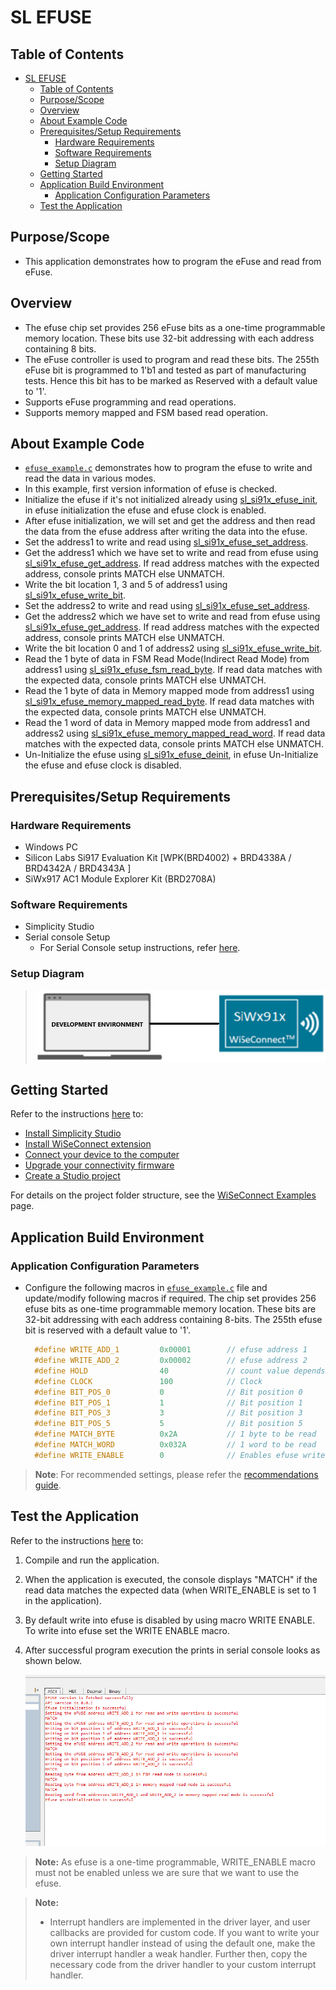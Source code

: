 # SL EFUSE

## Table of Contents

- [SL EFUSE](#sl-efuse)
  - [Table of Contents](#table-of-contents)
  - [Purpose/Scope](#purposescope)
  - [Overview](#overview)
  - [About Example Code](#about-example-code)
  - [Prerequisites/Setup Requirements](#prerequisitessetup-requirements)
    - [Hardware Requirements](#hardware-requirements)
    - [Software Requirements](#software-requirements)
    - [Setup Diagram](#setup-diagram)
  - [Getting Started](#getting-started)
  - [Application Build Environment](#application-build-environment)
    - [Application Configuration Parameters](#application-configuration-parameters)
  - [Test the Application](#test-the-application)

## Purpose/Scope

- This application demonstrates how to program the eFuse and read from eFuse. 

## Overview

- The efuse chip set provides 256 eFuse bits as a one-time programmable memory location. These bits use 32-bit addressing 
  with each address containing 8 bits. 
- The eFuse controller is used to program and read these bits. The 255th eFuse bit is programmed to 1'b1 and tested as part of manufacturing tests.
  Hence this bit has to be marked as Reserved with a default value to '1'.
- Supports eFuse programming and read operations.
- Supports memory mapped and FSM based read operation.

## About Example Code

- [`efuse_example.c`](https://github.com/SiliconLabs/wiseconnect/blob/master/examples/si91x_soc/peripheral/sl_si91x_efuse/efuse_example.c) demonstrates how to program the efuse to write and read the data in various modes.
- In this example, first version information of efuse is checked.
- Initialize the efuse if it's not initialized already using [sl_si91x_efuse_init](https://docs.silabs.com/wiseconnect/latest/wiseconnect-api-reference-guide-si91x-peripherals/efuse#sl-si91x-efuse-init), in efuse initialization the efuse and efuse clock is enabled.
- After efuse initialization, we will set and get the address and then read the data from the efuse address after writing the data into the efuse.
- Set the address1 to write and read using [sl_si91x_efuse_set_address](https://docs.silabs.com/wiseconnect/latest/wiseconnect-api-reference-guide-si91x-peripherals/efuse#sl-si91x-efuse-set-address).
- Get the address1 which we have set to write and read from efuse using [sl_si91x_efuse_get_address](https://docs.silabs.com/wiseconnect/latest/wiseconnect-api-reference-guide-si91x-peripherals/efuse#sl-si91x-efuse-get-address). If read address matches with the expected address, console prints MATCH else UNMATCH.
- Write the bit location 1, 3 and 5 of address1 using [sl_si91x_efuse_write_bit](https://docs.silabs.com/wiseconnect/latest/wiseconnect-api-reference-guide-si91x-peripherals/efuse#sl-si91x-efuse-write-bit).
- Set the address2 to write and read using [sl_si91x_efuse_set_address](https://docs.silabs.com/wiseconnect/latest/wiseconnect-api-reference-guide-si91x-peripherals/efuse#sl-si91x-efuse-set-address).
- Get the address2 which we have set to write and read from efuse using [sl_si91x_efuse_get_address](https://docs.silabs.com/wiseconnect/latest/wiseconnect-api-reference-guide-si91x-peripherals/efuse#sl-si91x-efuse-get-address). If read address matches with the expected address, console prints MATCH else UNMATCH.
- Write the bit location 0 and 1 of address2 using [sl_si91x_efuse_write_bit](https://docs.silabs.com/wiseconnect/latest/wiseconnect-api-reference-guide-si91x-peripherals/efuse#sl-si91x-efuse-write-bit).
- Read the 1 byte of data in FSM Read Mode(Indirect Read Mode) from address1 using [sl_si91x_efuse_fsm_read_byte](https://docs.silabs.com/wiseconnect/latest/wiseconnect-api-reference-guide-si91x-peripherals/efuse#sl-si91x-efuse-fsm-read-byte). If read data matches with the expected data, console prints MATCH else UNMATCH.
- Read the 1 byte of data in Memory mapped mode from address1 using [sl_si91x_efuse_memory_mapped_read_byte](https://docs.silabs.com/wiseconnect/latest/wiseconnect-api-reference-guide-si91x-peripherals/efuse#sl-si91x-efuse-memory-mapped-read-byte). If read data matches with the expected data, console prints MATCH else UNMATCH.
- Read the 1 word of data in Memory mapped mode from address1 and address2 using [sl_si91x_efuse_memory_mapped_read_word](https://docs.silabs.com/wiseconnect/latest/wiseconnect-api-reference-guide-si91x-peripherals/efuse#sl-si91x-efuse-memory-mapped-read-word). If read data matches with the expected data, console prints MATCH else UNMATCH.
- Un-Initialize the efuse using [sl_si91x_efuse_deinit](https://docs.silabs.com/wiseconnect/latest/wiseconnect-api-reference-guide-si91x-peripherals/efuse#sl-si91x-efuse-deinit), in efuse Un-Initialize the efuse and efuse clock is disabled.

## Prerequisites/Setup Requirements

### Hardware Requirements

- Windows PC
- Silicon Labs Si917 Evaluation Kit [WPK(BRD4002) + BRD4338A / BRD4342A / BRD4343A ]
- SiWx917 AC1 Module Explorer Kit (BRD2708A)

### Software Requirements

- Simplicity Studio
- Serial console Setup
  - For Serial Console setup instructions, refer [here](https://docs.silabs.com/wiseconnect/latest/wiseconnect-developers-guide-developing-for-silabs-hosts/#console-input-and-output).

### Setup Diagram

> ![Figure: setupdiagram](resources/readme/setupdiagram.png)

## Getting Started

Refer to the instructions [here](https://docs.silabs.com/wiseconnect/latest/wiseconnect-getting-started/) to:

- [Install Simplicity Studio](https://docs.silabs.com/wiseconnect/latest/wiseconnect-developers-guide-developing-for-silabs-hosts/#install-simplicity-studio)
- [Install WiSeConnect extension](https://docs.silabs.com/wiseconnect/latest/wiseconnect-developers-guide-developing-for-silabs-hosts/#install-the-wi-se-connect-extension)
- [Connect your device to the computer](https://docs.silabs.com/wiseconnect/latest/wiseconnect-developers-guide-developing-for-silabs-hosts/#connect-si-wx91x-to-computer)
- [Upgrade your connectivity firmware ](https://docs.silabs.com/wiseconnect/latest/wiseconnect-developers-guide-developing-for-silabs-hosts/#update-si-wx91x-connectivity-firmware)
- [Create a Studio project ](https://docs.silabs.com/wiseconnect/latest/wiseconnect-developers-guide-developing-for-silabs-hosts/#create-a-project)

For details on the project folder structure, see the [WiSeConnect Examples](https://docs.silabs.com/wiseconnect/latest/wiseconnect-examples/#example-folder-structure) page.

## Application Build Environment

### Application Configuration Parameters

- Configure the following macros in [`efuse_example.c`](https://github.com/SiliconLabs/wiseconnect/blob/master/examples/si91x_soc/peripheral/sl_si91x_efuse/efuse_example.c) file and update/modify following macros if required. The chip set provides 256 efuse bits as one-time programmable memory location. These bits are 32-bit addressing with each address containing 8-bits. The 255th efuse bit is reserved with a default value to '1'.

  ```C
    #define WRITE_ADD_1         0x00001        // efuse address 1
    #define WRITE_ADD_2         0x00002        // efuse address 2
    #define HOLD                40             // count value depends on clock frequency of EFUSE controller
    #define CLOCK               100            // Clock  
    #define BIT_POS_0           0              // Bit position 0
    #define BIT_POS_1           1              // Bit position 1
    #define BIT_POS_3           3              // Bit position 3
    #define BIT_POS_5           5              // Bit position 5
    #define MATCH_BYTE          0x2A           // 1 byte to be read
    #define MATCH_WORD          0x032A         // 1 word to be read
    #define WRITE_ENABLE        0              // Enables efuse write
  ```

> **Note**: For recommended settings, please refer the [recommendations guide](https://docs.silabs.com/wiseconnect/latest/wiseconnect-developers-guide-prog-recommended-settings/).

## Test the Application

Refer to the instructions [here](https://docs.silabs.com/wiseconnect/latest/wiseconnect-getting-started/) to:

1. Compile and run the application.
2. When the application is executed, the console displays "MATCH" if the read data matches the expected data (when WRITE_ENABLE is set to 1 in 
   the application).
3. By default write into efuse is disabled by using macro WRITE ENABLE. To write into efuse set the WRITE ENABLE macro.
4. After successful program execution the prints in serial console looks as shown below.

    ![Figure: output](resources/readme/output.png)

>**Note:** As efuse is a one-time programmable, WRITE_ENABLE macro must not be enabled unless we are sure that we want to use the efuse.

> **Note:**
>
> - Interrupt handlers are implemented in the driver layer, and user callbacks are provided for custom code. If you want to write your own interrupt handler instead of using the default one, make the driver interrupt handler a weak handler. Further then, copy the necessary code from the driver handler to your custom interrupt handler.

